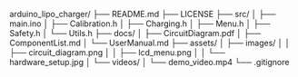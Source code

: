 arduino_lipo_charger/
├── README.md
├── LICENSE
├── src/
│   ├── main.ino
│   ├── Calibration.h
│   ├── Charging.h
│   ├── Menu.h
│   ├── Safety.h
│   └── Utils.h
├── docs/
│   ├── CircuitDiagram.pdf
│   ├── ComponentList.md
│   └── UserManual.md
├── assets/
│   ├── images/
│   │   ├── circuit_diagram.png
│   │   ├── lcd_menu.png
│   │   └── hardware_setup.jpg
│   └── videos/
│       └── demo_video.mp4
└── .gitignore
